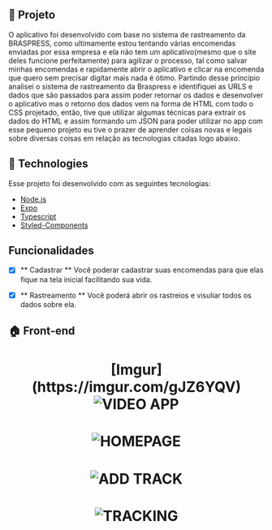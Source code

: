 ## :memo: Projeto

O aplicativo foi desenvolvido com base no sistema de rastreamento da BRASPRESS, como ultimamente estou tentando várias encomendas enviadas por essa empresa e ela não tem um aplicativo(mesmo que o site deles funcione perfeitamente) para agilizar o processo, tal como salvar minhas encomendas e rapidamente abrir o aplicativo e clicar na encomenda que quero sem precisar digitar mais nada é ótimo.
Partindo desse princípio analisei o sistema de rastreamento da Braspress e identifiquei as URLS e dados que são passados para assim poder retornar os dados e desenvolver o aplicativo mas o retorno dos dados vem na forma de HTML com todo o CSS projetado, então, tive que utilizar algumas técnicas para extrair os dados do HTML e assim formando um JSON para poder utilizar no app com esse pequeno projeto eu tive o prazer de aprender coisas novas e legais sobre diversas coisas em relação as tecnologias citadas logo abaixo.

## :hammer: Technologies
Esse projeto foi desenvolvido com as seguintes tecnologias:

- [Node.js](https://nodejs.org/en/)
- [Expo](https://expo.io/)
- [Typescript](https://www.typescriptlang.org/)
- [Styled-Components](https://styled-components.com/)


## Funcionalidades

- [x] ** Cadastrar ** Você poderar cadastrar suas encomendas para que elas fique na tela inicial facilitando sua vida.
- [x] ** Rastreamento ** Você poderá abrir os rastreios e visuliar todos os dados sobre ela.



## :house: Front-end

<h1 align="center">
[Imgur](https://imgur.com/gJZ6YQV)
    <img alt="VIDEO APP" src="https://i.imgur.com/gJZ6YQV.gif" />
</h1>
<h1 align="center">
    <img alt="HOMEPAGE" src="https://i.imgur.com/vkPD3vN.jpg" />
</h1>
<h1 align="center">
    <img alt="ADD TRACK" src="https://i.imgur.com/bAb8j4u.jpg" />
</h1>
<h1 align="center">
    <img alt="TRACKING" src="https://i.imgur.com/JjcpGAD.jpg" />
</h1>
